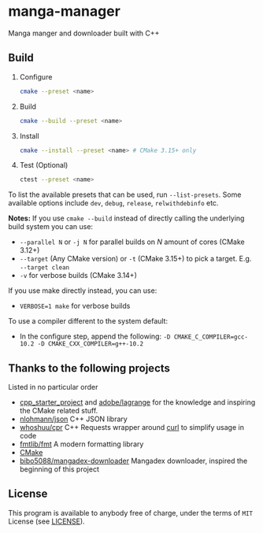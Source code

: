 # manga-manager
Manga manger and downloader built with C++

## Build
1. Configure
    ```bash
    cmake --preset <name>
    ```
2. Build
    ```bash
    cmake --build --preset <name>
    ```
3. Install
    ```bash
    cmake --install --preset <name> # CMake 3.15+ only
    ```

4. Test (Optional)
    ```bash
    ctest --preset <name>
    ```

To list the available presets that can be used, run `--list-presets`.
Some available options include `dev`, `debug`, `release`, `relwithdebinfo` etc.

**Notes:**
If you use `cmake --build` instead of directly calling the underlying build system you can use:
- `--parallel N` or `-j N` for parallel builds on *N* amount of cores (CMake 3.12+)
- `--target` (Any CMake version) or `-t` (CMake 3.15+) to pick a target. E.g. `--target clean`
- `-v` for verbose builds (CMake 3.14+)

If you use make directly instead,  you can use:
- `VERBOSE=1 make` for verbose builds

To use a compiler different to the system default:
- In the configure step, append the following:
   `-D CMAKE_C_COMPILER=gcc-10.2 -D CMAKE_CXX_COMPILER=g++-10.2`

## Thanks to the following projects
Listed in no particular order

- [cpp_starter_project](https://github.com/lefticus/cpp_starter_project) and [adobe/lagrange](https://github.com/adobe/lagrange) for the knowledge and inspiring the CMake related stuff.
- [nlohmann/json](https://github.com/nlohmann/json/) C++ JSON library
- [whoshuu/cpr](https://github.com/whoshuu/cpr) C++ Requests wrapper around [curl](https://github.com/curl/curl) to simplify usage in code
- [fmtlib/fmt](https://github.com/fmtlib/fmt) A modern formatting library
- [CMake](https://cmake.org/)
- [bibo5088/mangadex-downloader](https://github.com/bibo5088/mangadex-downloader/) Mangadex downloader, inspired the beginning of this project

## License
This program is available to anybody free of charge, under the terms of `MIT` License (see [LICENSE](LICENSE)).
